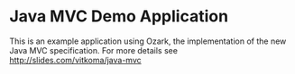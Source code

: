 Java MVC Demo Application
=========================

This is an example application using Ozark, the implementation of the new Java MVC specification.
For more details see http://slides.com/vitkoma/java-mvc
